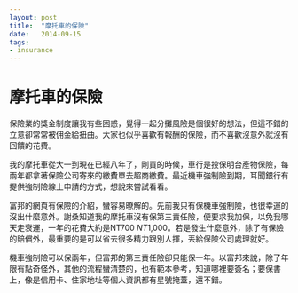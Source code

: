 ```yaml
---
layout: post
title:  "摩托車的保險"
date:   2014-09-15
tags:
- insurance
---
```

# 摩托車的保險

保險業的獎金制度讓我有些困惑，覺得一起分攤風險是個很好的想法，但這不錯的立意卻常常被佣金給扭曲。大家也似乎喜歡有報酬的保險，而不喜歡沒意外就沒有回饋的花費。

我的摩托車從大一到現在已經八年了，剛買的時候，車行是投保明台產物保險，每兩年都拿著保險公司寄來的繳費單去超商繳費。最近機車強制險到期，耳聞銀行有提供強制險線上申請的方式，想說來嘗試看看。

富邦的網頁有保險的介紹，蠻容易暸解的。先前我只有保機車強制險，也很幸運的沒出什麼意外。謝桑知道我的摩托車沒有保第三責任險，便要求我加保，以免我哪天走衰運，一年的花費大約是NT$700~NT$1,000。若是發生什麼意外，除了有保險的賠償外，最重要的是可以省去很多精力跟別人揮，丟給保險公司處理就好。

機車強制險可以保兩年，但富邦的第三責任險卻只能保一年。以富邦來說，除了年限有點奇怪外，其他的流程蠻清楚的，也有範本參考，知道哪裡要簽名；要保書上，像是信用卡、住家地址等個人資訊都有星號掩蓋，還不錯。